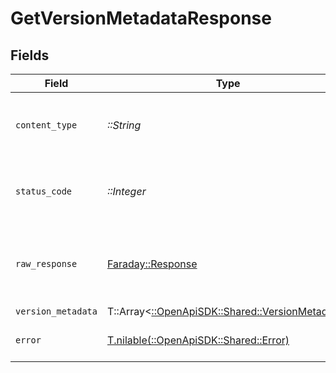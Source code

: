 # GetVersionMetadataResponse


## Fields

| Field                                                                                     | Type                                                                                      | Required                                                                                  | Description                                                                               |
| ----------------------------------------------------------------------------------------- | ----------------------------------------------------------------------------------------- | ----------------------------------------------------------------------------------------- | ----------------------------------------------------------------------------------------- |
| `content_type`                                                                            | *::String*                                                                                | :heavy_check_mark:                                                                        | HTTP response content type for this operation                                             |
| `status_code`                                                                             | *::Integer*                                                                               | :heavy_check_mark:                                                                        | HTTP response status code for this operation                                              |
| `raw_response`                                                                            | [Faraday::Response](https://www.rubydoc.info/gems/faraday/Faraday/Response)               | :heavy_check_mark:                                                                        | Raw HTTP response; suitable for custom response parsing                                   |
| `version_metadata`                                                                        | T::Array<[::OpenApiSDK::Shared::VersionMetadata](../../models/shared/versionmetadata.md)> | :heavy_minus_sign:                                                                        | OK                                                                                        |
| `error`                                                                                   | [T.nilable(::OpenApiSDK::Shared::Error)](../../models/shared/error.md)                    | :heavy_minus_sign:                                                                        | Default error response                                                                    |